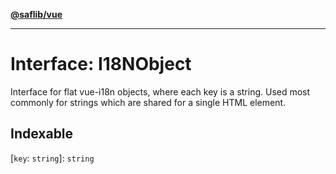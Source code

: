 [**@saflib/vue**](../../../index.md)

---

# Interface: I18NObject

Interface for flat vue-i18n objects, where each key is a string. Used most commonly for strings which are shared for a single HTML element.

## Indexable

\[`key`: `string`\]: `string`
